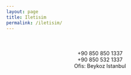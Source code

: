 ```yaml
---
layout: page
title: Iletisim
permalink: /iletisim/
---
```



#### 
<br><center>+90 850 850 1337
<br><center>+90 850 532 1337
<br><center>Ofis: Beykoz Istanbul
